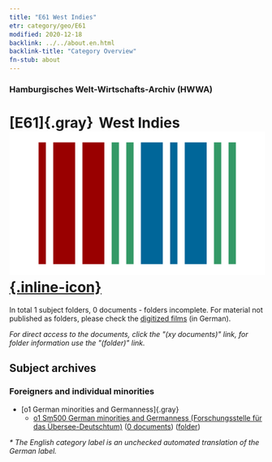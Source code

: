 ```yaml
---
title: "E61 West Indies"
etr: category/geo/E61
modified: 2020-12-18
backlink: ../../about.en.html
backlink-title: "Category Overview"
fn-stub: about
---
```


### Hamburgisches Welt-Wirtschafts-Archiv (HWWA)
# [E61]{.gray}&#8201; West Indies&#160; [![Wikidata item](/images/Wikidata-logo.svg){.inline-icon}](http://www.wikidata.org/entity/Q669037)





In total 1 subject folders, 0 documents - folders incomplete.
For material not published as folders, please check the [digitized films](/film/h1_sh) (in German).

_For direct access to the documents, click the "(xy documents)" link, for folder information use the "(folder)" link._

## Subject archives



### Foreigners and individual minorities

- [o1 German minorities and Germanness]{.gray}
  - [o1 Sm500 German minorities and Germanness (Forschungsstelle für das Übersee-Deutschtum)](../../../subject/about.en.html#o1_Sm500) (<a href="https://dfg-viewer.de/show/?tx_dlf[id]=https://pm20.zbw.eu/mets/sh/1416xx/141677/1459xx/145911/public.mets.en.xml" target="_blank">0 documents</a>) ([folder](http://purl.org/pressemappe20/folder/sh/141677,145911))


_* The English category label is an unchecked automated translation of the German label._

